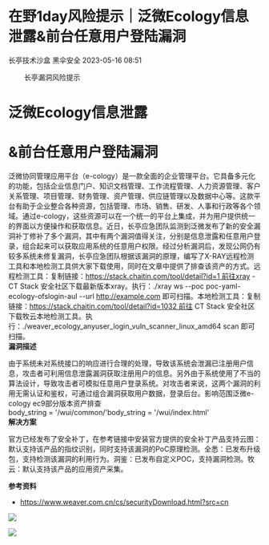#  在野1day风险提示｜泛微Ecology信息泄露&前台任意用户登陆漏洞   
长亭技术沙盒  黑伞安全   2023-05-16 08:51  
  
        长亭漏洞风险提示         
  
# 泛微Ecology信息泄露  
# &前台任意用户登陆漏洞  
  
  
泛微协同管理应用平台（e-cology）是一款全面的企业管理平台。它具备多元化的功能，包括企业信息门户、知识文档管理、工作流程管理、人力资源管理、客户关系管理、项目管理、财务管理、资产管理、供应链管理以及数据中心等。这款平台有助于企业整合各种资源，包括管理、市场、销售、研发、人事和行政等各个领域。通过e-cology，这些资源可以在一个统一的平台上集成，并为用户提供统一的界面以方便操作和获取信息。近日，长亭应急团队监测到泛微发布了新的安全漏洞补丁修补了多个漏洞，其中有两个漏洞值得关注，分别是信息泄露和任意用户登录，组合起来可以获取应用系统的任意用户权限。经过分析漏洞后，发现公网仍有较多系统未修复漏洞，长亭应急团队根据该漏洞的原理，编写了X-RAY远程检测工具和本地检测工具供大家下载使用，同时在文章中提供了排查该资产的方式。远程检测工具：复制链接：https://stack.chaitin.com/tool/detail?id=1 前往xray - CT Stack 安全社区下载最新版本xray。执行：./xray ws --poc poc-yaml-ecology-ofslogin-aul --url http://example.com 即可扫描。本地检测工具：复制链接：https://stack.chaitin.com/tool/detail?id=1032 前往 CT Stack 安全社区下载牧云本地检测工具。执行：./weaver_ecology_anyuser_login_vuln_scanner_linux_amd64 scan 即可扫描。  
**漏洞描述**  
  
由于系统未对系统接口的响应进行合理的处理，导致该系统会泄漏已注册用户信息，攻击者可利用信息泄露漏洞获取注册用户的信息。另外由于系统使用了不当的算法设计，导致攻击者可模拟任意用户登录系统。对攻击者来说，这两个漏洞的利用无需认证和鉴权，可通过组合漏洞获取用户数据，登录后台。影响范围泛微e-cology ec9部分版本资产排查body_string = '/wui/common/'body_string = '/wui/index.html'  
**解决方案**  
  
  
官方已经发布了安全补丁，在参考链接中安装官方提供的安全补丁产品支持云图：默认支持该产品的指纹识别，同时支持该漏洞的PoC原理检测。全悉：已发布升级包，支持检测该漏洞的利用行为。洞鉴：已发布自定义POC，支持漏洞检测。牧云：默认支持该产品的应用资产采集。  
  
**参考资料**  
  
  
- https://www.weaver.com.cn/cs/securityDownload.html?src=cn  
  
  
  
![](https://mmbiz.qpic.cn/mmbiz_gif/7QRTvkK2qC7ia5uzmRe9JvNErXe95W4qTgEKhVa7kdaxpwJXC0oKXeFt5vGN4KmJv2mvcYkYtrd7cev0vkAhY7A/640?wx_fmt=gif "")  
  
![](https://mmbiz.qpic.cn/mmbiz_png/FOh11C4BDicRoG8Jxf3SS8B2TZ8aWyz63fV9ZBvdsnDmgdJzNqugdRNerW2HHwkkoXrgyrdibjJu9dtIpiaPovnvA/640?wx_fmt=png&wxfrom=5&wx_lazy=1&wx_co=1 "")  
  
  
  
  
  
  
